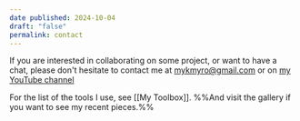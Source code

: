 ```yaml
---
date published: 2024-10-04
draft: "false"
permalink: contact
---
```

If you are interested in collaborating on some project, or want to have a chat, please don't hesitate to contact me at mykmyro@gmail.com or on [my YouTube channel](https://www.youtube.com/@nickshats)

For the list of the tools I use, see [[My Toolbox]]. %%And visit the gallery if you want to see my recent pieces.%%